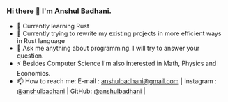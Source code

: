 ### Hi there 👋 I'm Anshul Badhani.
- 🌱 Currently learning Rust
- 🔭 Currently trying to rewrite my existing projects in more efficient ways in Rust language 
- 💬 Ask me anything about programming. I will try to answer your question.
- ⚡ Besides Computer Science I'm also interested in Math, Physics and Economics.
- 📫 How to reach me:
    E-mail : anshulbadhani@gmail.com | 
    Instagram : [@anshulbadhani](instagram.com/anshulbadhani) | 
    GitHub: [@anshulbadhani](github.com/anshulbadhani) | 

<!--
**anshulbadhani/anshulbadhani** is a ✨ _special_ ✨ repository because its `README.md` (this file) appears on your GitHub profile.

Here are some ideas to get you started:

- 🔭 I’m currently working on ...
- 🌱 I’m currently learning ...
- 👯 I’m looking to collaborate on ...
- 🤔 I’m looking for help with ...
- 💬 Ask me about ...
- 📫 How to reach me: ...
- 😄 Pronouns: ...
- ⚡ Fun fact: ...
-->
